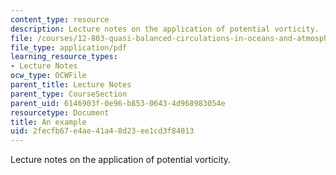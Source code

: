 ```yaml
---
content_type: resource
description: Lecture notes on the application of potential vorticity.
file: /courses/12-803-quasi-balanced-circulations-in-oceans-and-atmospheres-fall-2009/2fecfb67e4ae41a48d23ee1cd3f84013_MIT12_803F09_lec10.pdf
file_type: application/pdf
learning_resource_types:
- Lecture Notes
ocw_type: OCWFile
parent_title: Lecture Notes
parent_type: CourseSection
parent_uid: 6146903f-0e96-b853-0643-4d968983054e
resourcetype: Document
title: An example
uid: 2fecfb67-e4ae-41a4-8d23-ee1cd3f84013
---
```

Lecture notes on the application of potential vorticity.

